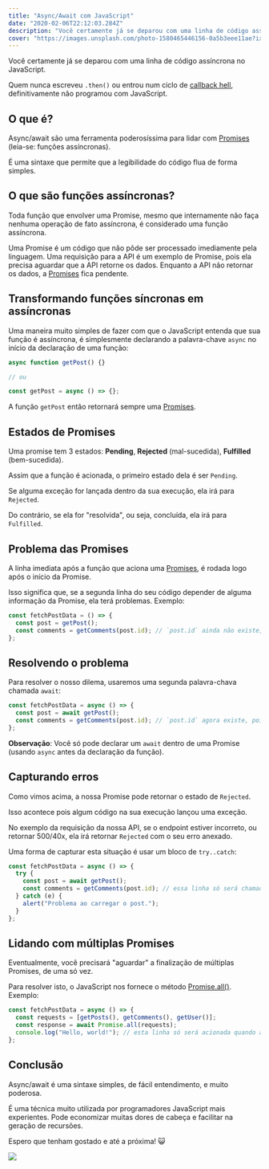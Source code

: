 ```yaml
---
title: "Async/Await com JavaScript"
date: "2020-02-06T22:12:03.284Z"
description: "Você certamente já se deparou com uma linha de código assíncrona no JavaScript. Async/await são uma ferramenta poderosíssima para lidar com Promises."
cover: "https://images.unsplash.com/photo-1580465446156-0a5b3eee11ae?ixlib=rb-1.2.1&ixid=eyJhcHBfaWQiOjEyMDd9&auto=format&fit=crop&w=1349&q=80"
---
```


Você certamente já se deparou com uma linha de código assíncrona no JavaScript.

Quem nunca escreveu `.then()` ou entrou num ciclo de [callback hell](http://callbackhell.com/), definitivamente não programou com JavaScript.

## O que é?

Async/await são uma ferramenta poderosíssima para lidar com [Promises](https://developer.mozilla.org/en-US/docs/Web/JavaScript/Reference/Global_Objects/Promise) (leia-se: funções assíncronas).

É uma sintaxe que permite que a legibilidade do código flua de forma simples.

## O que são funções assíncronas?

Toda função que envolver uma Promise, mesmo que internamente não faça nenhuma operação de fato assíncrona, é considerado uma função assíncrona.

Uma Promise é um código que não pôde ser processado imediamente pela linguagem. Uma requisição para a API é um exemplo de Promise, pois ela precisa aguardar que a API retorne os dados. Enquanto a API não retornar os dados, a [Promises](https://developer.mozilla.org/en-US/docs/Web/JavaScript/Reference/Global_Objects/Promise) fica pendente.

## Transformando funções síncronas em assíncronas

Uma maneira muito simples de fazer com que o JavaScript entenda que sua função é assíncrona, é simplesmente declarando a palavra-chave `async` no início da declaração de uma função:

```js
async function getPost() {}

// ou

const getPost = async () => {};
```

A função `getPost` então retornará sempre uma [Promises](https://developer.mozilla.org/en-US/docs/Web/JavaScript/Reference/Global_Objects/Promise).

## Estados de Promises

Uma promise tem 3 estados: **Pending**, **Rejected** (mal-sucedida), **Fulfilled** (bem-sucedida).

Assim que a função é acionada, o primeiro estado dela é ser `Pending`.

Se alguma exceção for lançada dentro da sua execução, ela irá para `Rejected`.

Do contrário, se ela for "resolvida", ou seja, concluída, ela irá para `Fulfilled`.

## Problema das Promises

A linha imediata após a função que aciona uma [Promises](https://developer.mozilla.org/en-US/docs/Web/JavaScript/Reference/Global_Objects/Promise), é rodada logo após o início da Promise.

Isso significa que, se a segunda linha do seu código depender de alguma informação da Promise, ela terá problemas. Exemplo:

```js
const fetchPostData = () => {
  const post = getPost();
  const comments = getComments(post.id); // `post.id` ainda não existe, pois `getPost()` ainda estará sendo executado
};
```

## Resolvendo o problema

Para resolver o nosso dilema, usaremos uma segunda palavra-chava chamada `await`:

```js
const fetchPostData = async () => {
  const post = await getPost();
  const comments = getComments(post.id); // `post.id` agora existe, pois o JS irá aguardar a conclusão de `getPost()` antes de seguir para a próxima linha
};
```

**Observação**: Você só pode declarar um `await` dentro de uma Promise (usando `async` antes da declaração da função).

## Capturando erros

Como vimos acima, a nossa Promise pode retornar o estado de `Rejected`.

Isso acontece pois algum código na sua execução lançou uma exceção.

No exemplo da requisição da nossa API, se o endpoint estiver incorreto, ou retornar 500/40x, ela irá retornar `Rejected` com o seu erro anexado.

Uma forma de capturar esta situação é usar um bloco de `try..catch`:

```js
const fetchPostData = async () => {
  try {
    const post = await getPost();
    const comments = getComments(post.id); // essa linha só será chamada se `getPost()` ser `Fulfilled`
  } catch (e) {
    alert("Problema ao carregar o post.");
  }
};
```

## Lidando com múltiplas Promises

Eventualmente, você precisará "aguardar" a finalização de múltiplas Promises, de uma só vez.

Para resolver isto, o JavaScript nos fornece o método [Promise.all()](). Exemplo:

```js
const fetchPostData = async () => {
  const requests = [getPosts(), getComments(), getUser()];
  const response = await Promise.all(requests);
  console.log("Hello, world!"); // esta linha só será acionada quando as 3 promises serem fulfilled/rejected
};
```

## Conclusão

Async/await é uma sintaxe simples, de fácil entendimento, e muito poderosa.

É uma técnica muito utilizada por programadores JavaScript mais experientes. Pode economizar muitas dores de cabeça e facilitar na geração de recursões.

Espero que tenham gostado e até a próxima! 😺

![](https://media.giphy.com/media/TdfyKrN7HGTIY/giphy.gif)
